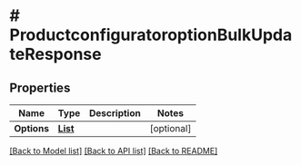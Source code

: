 # # ProductconfiguratoroptionBulkUpdateResponse


## Properties 


Name | Type | Description | Notes
------------ | ------------- | ------------- | -------------
**Options**| [**List<ProductconfiguratoroptionEntity>**](ProductconfiguratoroptionEntity.md) |   | [optional]


[[Back to Model list]](../../README.md#models) [[Back to API list]](../../README.md#endpoints) [[Back to README]](../../README.md)

